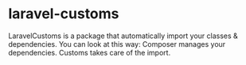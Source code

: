 # laravel-customs
LaravelCustoms is a package that automatically import your classes &amp; dependencies. You can look at this way: Composer manages your dependencies. Customs takes care of the import.
